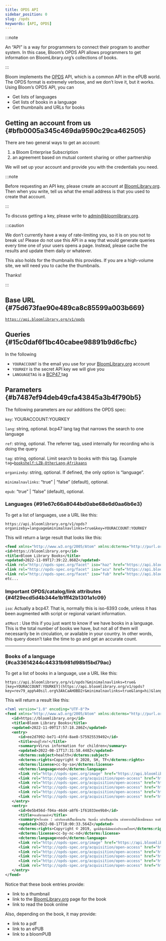 ```yaml
---
title: OPDS API
sidebar_position: 0
slug: /opds
keywords: [API, OPDS]
---
```




:::note

An “API” is a way for programmers to connect their program to another system. In this case, Bloom’s OPDS API allows programmers to get information on BloomLibrary.org’s collections of books.

:::




Bloom implements the [OPDS](https://opds.io/) API, which is a common API in the ePUB world. The OPDS format is extremely verbose, and we don’t love it, but it works. Using Bloom’s OPDS API, you can

- Get lists of languages
- Get lists of books in a language
- Get thumbnails and URLs for books

## Getting an account from us {#bfb0005a345c469da9590c29ca462505}


There are two general ways to get an account:

1. a Bloom Enterprise Subscription
2. an agreement based on mutual content sharing or other partnership

We will set up your account and provide you with the credentials you need.


:::note

Before requesting an API key, please create an account at [BloomLibrary.org](http://bloomlibrary.org/). Then when you write, tell us what the email address is that you used to create that account.

:::




To discuss getting a key, please write to admin@bloomlibrary.org.  


:::caution

We don’t currently have a way of rate-limiting you, so it is on you not to break us! Please do not use this API in a way that would generate queries every time one of your users opens a page. Instead, please cache the results and update them daily or whatever.

This also holds for the thumbnails this provides. If you are a high-volume site, we will need you to cache the thumbnails. 

Thanks!

:::




## Base URL {#75d673fae90e489ca8c85599a003b669}


[`https://api.bloomlibrary.org/v1/opds`](https://api.bloomlibrary.org/v1/opds?organizeby=language&key=rev79_app%40sil.org%3AkCaAHOBD2r&minimalnavlinks=true)


## Queries {#15c0daf6f1bc40cabee98891b9d6cfbc}


In the following

- `YOURACCOUNT` is the email you use for your [BloomLibrary.org](http://bloomlibrary.org/) account
- `YOURKEY` is the secret API key we will give you
- `LANGUAGETAG` is a [BCP47 ](https://www.rfc-editor.org/info/bcp47)tag

## Parameters {#b7487ef94deb49cfa43845a3b4f790b5}


The following parameters are our additions the OPDS spec:


`key`: YOURACCOUNT:YOURKEY


`lang`: string, optional.  bcp47 lang tag that narrows the search to one language


`ref`: string, optional. The referrer tag, used internally for recording who is doing the query


`tag`: string, optional. Limit search to books with this tag. Example `tag=`[`bookshelf:LZB-OtherLang-Afrikaans`](https://api.bloomlibrary.org/v1/opds?key=fraser_bennett%40sil-lead.org%3AoxYccdqoM4&tag=bookshelf%3ALZB-OtherLang-Afrikaans)


`organizeby`:  string, optional. If defined, the only option is “language”.


`minimalnavlinks`: “true” | “false” (default), optional. 


`epub`: “true” | “false” (default), optional.


### Languages {#91e67c66a8044bd0abe68e6d0aa6b6e3}


To get a list of languages, use a URL like this:


```text
https://api.bloomlibrary.org/v1/opds?organizeby=language&minimalnavlinks=true&key=YOURACCOUNT:YOURKEY
```


This will return a large result that looks like this:


```xml
<feed xmlns="http://www.w3.org/2005/Atom" xmlns:dcterms="http://purl.org/dc/terms/" xmlns:opds="http://opds-spec.org/2010/catalog">
<id>https://bloomlibrary.org</id>
<title>Bloom Library Books</title>
<updated>2022-11-09T17:39:22.868Z</updated>
<link rel="http://opds-spec.org/facet" iso="haz" href="https://api.bloomlibrary.org/v1/opds?lang=haz&organizeby=language&minimalnavlinks=true" atMost="26" title="Hazaragi" opds:facetGroup="Languages"/>
<link rel="http://opds-spec.org/facet" iso="acu" href="https://api.bloomlibrary.org/v1/opds?lang=acu&organizeby=language&rminimalnavlinks=true" atMost="1" title="Achuar-Shiwiar" opds:facetGroup="Languages"/>
<link rel="http://opds-spec.org/facet" iso="fub" href="https://api.bloomlibrary.org/v1/opds?lang=fub&organizeby=language&minimalnavlinks=true" atMost="7" title="Fulfulde (Adamawa)" opds:facetGroup="Languages"/>
etc...
```


### Important OPDS/catalog/link attributes {#4f29ecd5d4b344e1b1ff42b1301a1c09}


`iso`: Actually a bcp47. That is, normally this is iso-6393 code, unless it has been augmented with script or regional variant information.


`atMost` : Use this if you just want to know if we have books in a language. This is the total number of books we have, but not all of them will necessarily be in circulation, or available in your country. In other words, this query doesn’t take the time to go and get an accurate count.


---


### Books of a language {#ca33614244c44331b981d98b15bd79ac}


To get a list of books in a language, use a URL like this:


```text
https://api.bloomlibrary.org/v1/opds?&minimalnavlinks=true&[key=YOURACCOUNT:YOURKEY](https://api.bloomlibrary.org/v1/opds?key=rev79_app%40sil.org%3AkCaAHOBD2r&minimalnavlinks=true&lang=hi)&lang=LANGUAGETAG
```


This will return a result like this:


```xml
<?xml version="1.0" encoding="UTF-8"?>
<feed xmlns="http://www.w3.org/2005/Atom" xmlns:dcterms="http://purl.org/dc/terms/" xmlns:opds="http://opds-spec.org/2010/catalog">
   <id>https://bloomlibrary.org</id>
   <title>Bloom Library Books</title>
   <updated>2022-11-09T17:57:18.286Z</updated>
   <entry>
      <id>ee2d7092-be71-43fd-8ae8-575925539492</id>
      <title>ต่อสู้ไวรัส!</title>
      <summary>Virus information for children</summary>
      <updated>2022-08-17T17:31:58.448Z</updated>
      <dcterms:subject>health</dcterms:subject>
      <dcterms:rights>Copyright © 2020, SH, TF</dcterms:rights>
      <dcterms:license>cc-by-sa</dcterms:license>
      <dcterms:language>nod</dcterms:language>
      <link rel="http://opds-spec.org/image" href="https://api.bloomlibrary.org/v1/fs/harvest/3ccIsvrpEQ/thumbnails/thumbnail-256.png?version=2022-08-17T17:31:58.448Z" type="image/png" title="Image" />
      <link rel="http://opds-spec.org/acquisition/open-access" href="https://api.bloomlibrary.org/v1/fs/upload/3ccIsvrpEQ/%e0%b8%95%e0%b9%88%e0%b8%ad%e0%b8%aa%e0%b8%b9%e0%b9%89%e0%b9%84%e0%b8%a7%e0%b8%a3%e0%b8%b1%e0%b8%aa!.pdf" type="application/pdf" title="PDF" />
      <link rel="http://opds-spec.org/acquisition/open-access" href="https://api.bloomlibrary.org/v1/fs/harvest/3ccIsvrpEQ/%e0%b8%95%e0%b9%88%e0%b8%ad%e0%b8%aa%e0%b8%b9%e0%b9%89%e0%b9%84%e0%b8%a7%e0%b8%a3%e0%b8%b1%e0%b8%aa!.bloomd" type="application/bloompub+zip" title="bloomPUB" />
      <link rel="http://opds-spec.org/acquisition/open-access" href="https://bloomlibrary.org/player/3ccIsvrpEQ" type="text/html" title="Read On Bloom Library" />
      <link rel="http://opds-spec.org/acquisition/open-access" href="https://api.bloomlibrary.org/v1/fs/harvest/3ccIsvrpEQ/%e0%b8%95%e0%b9%88%e0%b8%ad%e0%b8%aa%e0%b8%b9%e0%b9%89%e0%b9%84%e0%b8%a7%e0%b8%a3%e0%b8%b1%e0%b8%aa!.bloomSource" type="application/bloomSource+zip" title="bloomSource" />
      <link rel="http://opds-spec.org/acquisition/open-access" href="https://bloomlibrary.org/book/3ccIsvrpEQ" type="text/html" title="Bloom Library Page" />
   </entry>
   <entry>
      <id>0e5b456d-f04a-46d4-a8f6-1f61033ee9b8</id>
      <title>หงส์หามเต่า</title>
      <summary>เรื่องย่อ : เต่ากับหงส์เป็นเพื่อนกัน วันหนึ่ง เต่าเห็นนกบิน เต่าอยากบินได้เหมือนนก หงส์จึงอาสาพาเต่าบิน ชาวนาเห็นเต่ากับหงส์บินมาจึงร้องตะโกนว่า "เต่าบินได้" เต่าตอบว่าไม่ ไม่ ก็เลยทำให้เต่าตกลงมา</summary>
      <updated>2022-08-17T18:00:33.564Z</updated>
      <dcterms:rights>Copyright © 2019, มูลนิธิศุภนิมิตแห่งประเทศไทย</dcterms:rights>
      <dcterms:license>cc-by-nc-nd</dcterms:license>
      <dcterms:language>nod</dcterms:language>
      <link rel="http://opds-spec.org/image" href="https://api.bloomlibrary.org/v1/fs/harvest/lweHdAjFbg/thumbnails/thumbnail-256.png?version=2022-08-17T18:00:33.564Z" type="image/png" title="Image" />
      <link rel="http://opds-spec.org/acquisition/open-access" href="https://api.bloomlibrary.org/v1/fs/harvest/lweHdAjFbg/epub/%e0%b8%ab%e0%b8%87%e0%b8%aa%e0%b9%8c%e0%b8%ab%e0%b8%b2%e0%b8%a1%e0%b9%80%e0%b8%95%e0%b9%88%e0%b8%b2.epub" type="application/epub+zip" title="ePUB" />
      <link rel="http://opds-spec.org/acquisition/open-access" href="https://api.bloomlibrary.org/v1/fs/upload/lweHdAjFbg/%e0%b8%ab%e0%b8%87%e0%b8%aa%e0%b9%8c%e0%b8%ab%e0%b8%b2%e0%b8%a1%e0%b9%80%e0%b8%95%e0%b9%88%e0%b8%b2.pdf" type="application/pdf" title="PDF" />
      <link rel="http://opds-spec.org/acquisition/open-access" href="https://api.bloomlibrary.org/v1/fs/harvest/lweHdAjFbg/%e0%b8%ab%e0%b8%87%e0%b8%aa%e0%b9%8c%e0%b8%ab%e0%b8%b2%e0%b8%a1%e0%b9%80%e0%b8%95%e0%b9%88%e0%b8%b2.bloomd" type="application/bloompub+zip" title="bloomPUB" />
      <link rel="http://opds-spec.org/acquisition/open-access" href="https://bloomlibrary.org/player/lweHdAjFbg" type="text/html" title="Read On Bloom Library" />
      <link rel="http://opds-spec.org/acquisition/open-access" href="https://bloomlibrary.org/book/lweHdAjFbg" type="text/html" title="Bloom Library Page" />
   </entry>
</feed>
```


Notice that these book entries provide:

- link to a thumbnail
- link to the [BloomLibrary.org](https://bloomlibrary.org/) page for the book
- link to read the book online

Also, depending on the book, it may provide:

- link to a pdf
- link to an ePUB
- link to a bloomPUB
